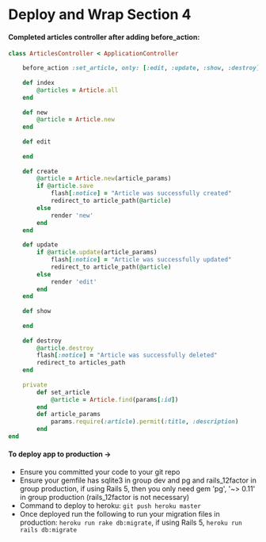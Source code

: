 # Deploy and Wrap Section 4

#### Completed articles controller after adding before\_action:

```ruby
class ArticlesController < ApplicationController

    before_action :set_article, only: [:edit, :update, :show, :destroy]
    
    def index
        @articles = Article.all
    end
    
    def new
        @article = Article.new
    end
    
    def edit
    
    end
    
    def create
        @article = Article.new(article_params)
        if @article.save
            flash[:notice] = "Article was successfully created"
            redirect_to article_path(@article)
        else
            render 'new'
        end
    end
    
    def update
        if @article.update(article_params)
            flash[:notice] = "Article was successfully updated"
            redirect_to article_path(@article)
        else
            render 'edit'
        end
    end
    
    def show
    
    end
    
    def destroy
        @article.destroy
        flash[:notice] = "Article was successfully deleted"
        redirect_to articles_path
    end
    
    private
        def set_article
            @article = Article.find(params[:id])
        end
        def article_params
            params.require(:article).permit(:title, :description)
        end
end
```

#### To deploy app to production -&gt;

* Ensure you committed your code to your git repo
* Ensure your gemfile has sqlite3 in group dev and pg and rails\_12factor in group production, if using Rails 5, then you only need gem 'pg', '~&gt; 0.11' in group production \(rails\_12factor is not necessary\)
* Command to deploy to heroku: `git push heroku master`
* Once deployed run the following to run your migration files in production: `heroku run rake db:migrate`, if using Rails 5, `heroku run rails db:migrate`

